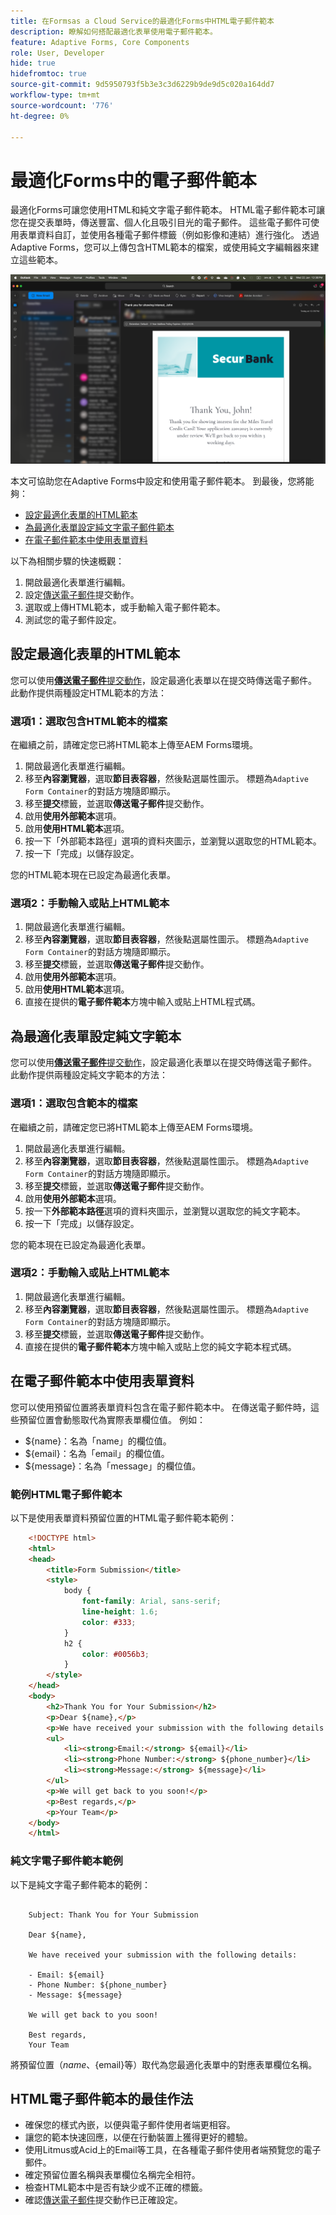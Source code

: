 ```yaml
---
title: 在Formsas a Cloud Service的最適化Forms中HTML電子郵件範本
description: 瞭解如何搭配最適化表單使用電子郵件範本。
feature: Adaptive Forms, Core Components
role: User, Developer
hide: true
hidefromtoc: true
source-git-commit: 9d5950793f5b3e3c3d6229b9de9d5c020a164dd7
workflow-type: tm+mt
source-wordcount: '776'
ht-degree: 0%

---
```


# 最適化Forms中的電子郵件範本

最適化Forms可讓您使用HTML和純文字電子郵件範本。 HTML電子郵件範本可讓您在提交表單時，傳送豐富、個人化且吸引目光的電子郵件。 這些電子郵件可使用表單資料自訂，並使用各種電子郵件標籤（例如影像和連結）進行強化。 透過Adaptive Forms，您可以上傳包含HTML範本的檔案，或使用純文字編輯器來建立這些範本。

![HTML電子郵件範本](/help/forms/assets/html-email.png)

本文可協助您在Adaptive Forms中設定和使用電子郵件範本。 到最後，您將能夠：

* [設定最適化表單的HTML範本](#configure-an-html-template-for-an-adaptive-form)
* [為最適化表單設定純文字電子郵件範本](#configure-a-plain-text-template-for-an-adaptive-form)
* [在電子郵件範本中使用表單資料](#use-form-data-in-your-email-templates)


以下為相關步驟的快速概觀：

1. 開啟最適化表單進行編輯。
1. 設定[傳送電子郵件](/help/forms/configure-submit-action-send-email.md)提交動作。
1. 選取或上傳HTML範本，或手動輸入電子郵件範本。
1. 測試您的電子郵件設定。

## 設定最適化表單的HTML範本

您可以使用&#x200B;[**傳送電子郵件**&#x200B;提交動作](/help/forms/configure-submit-action-send-email.md)，設定最適化表單以在提交時傳送電子郵件。 此動作提供兩種設定HTML範本的方法：

### 選項1：選取包含HTML範本的檔案

在繼續之前，請確定您已將HTML範本上傳至AEM Forms環境。

1. 開啟最適化表單進行編輯。
1. 移至&#x200B;**內容瀏覽器**，選取&#x200B;**節目表容器**，然後點選屬性圖示。 標題為`Adaptive Form Container`的對話方塊隨即顯示。
1. 移至&#x200B;**提交**&#x200B;標籤，並選取&#x200B;**傳送電子郵件**&#x200B;提交動作。
1. 啟用&#x200B;**使用外部範本**&#x200B;選項。
1. 啟用&#x200B;**使用HTML範本**&#x200B;選項。
1. 按一下「外部範本路徑」選項的資料夾圖示，並瀏覽以選取您的HTML範本。
1. 按一下「完成」以儲存設定。

您的HTML範本現在已設定為最適化表單。

### 選項2：手動輸入或貼上HTML範本

1. 開啟最適化表單進行編輯。
1. 移至&#x200B;**內容瀏覽器**，選取&#x200B;**節目表容器**，然後點選屬性圖示。 標題為`Adaptive Form Container`的對話方塊隨即顯示。
1. 移至&#x200B;**提交**&#x200B;標籤，並選取&#x200B;**傳送電子郵件**&#x200B;提交動作。
1. 啟用&#x200B;**使用外部範本**&#x200B;選項。
1. 啟用&#x200B;**使用HTML範本**&#x200B;選項。
1. 直接在提供的&#x200B;**電子郵件範本**&#x200B;方塊中輸入或貼上HTML程式碼。


## 為最適化表單設定純文字範本

您可以使用&#x200B;[**傳送電子郵件**&#x200B;提交動作](/help/forms/configure-submit-action-send-email.md)，設定最適化表單以在提交時傳送電子郵件。 此動作提供兩種設定純文字範本的方法：

### 選項1：選取包含範本的檔案

在繼續之前，請確定您已將HTML範本上傳至AEM Forms環境。

1. 開啟最適化表單進行編輯。
1. 移至&#x200B;**內容瀏覽器**，選取&#x200B;**節目表容器**，然後點選屬性圖示。 標題為`Adaptive Form Container`的對話方塊隨即顯示。
1. 移至&#x200B;**提交**&#x200B;標籤，並選取&#x200B;**傳送電子郵件**&#x200B;提交動作。
1. 啟用&#x200B;**使用外部範本**&#x200B;選項。
1. 按一下&#x200B;**外部範本路徑**&#x200B;選項的資料夾圖示，並瀏覽以選取您的純文字範本。
1. 按一下「完成」以儲存設定。

您的範本現在已設定為最適化表單。

### 選項2：手動輸入或貼上HTML範本

1. 開啟最適化表單進行編輯。
1. 移至&#x200B;**內容瀏覽器**，選取&#x200B;**節目表容器**，然後點選屬性圖示。 標題為`Adaptive Form Container`的對話方塊隨即顯示。
1. 移至&#x200B;**提交**&#x200B;標籤，並選取&#x200B;**傳送電子郵件**&#x200B;提交動作。
1. 直接在提供的&#x200B;**電子郵件範本**&#x200B;方塊中輸入或貼上您的純文字範本程式碼。

## 在電子郵件範本中使用表單資料

您可以使用預留位置將表單資料包含在電子郵件範本中。 在傳送電子郵件時，這些預留位置會動態取代為實際表單欄位值。 例如：

* ${name}：名為「name」的欄位值。
* ${email}：名為「email」的欄位值。
* ${message}：名為「message」的欄位值。

### 範例HTML電子郵件範本

以下是使用表單資料預留位置的HTML電子郵件範本範例：

```HTML
    <!DOCTYPE html>
    <html>
    <head>
        <title>Form Submission</title>
        <style>
            body {
                font-family: Arial, sans-serif;
                line-height: 1.6;
                color: #333;
            }
            h2 {
                color: #0056b3;
            }
        </style>
    </head>
    <body>
        <h2>Thank You for Your Submission</h2>
        <p>Dear ${name},</p>
        <p>We have received your submission with the following details:</p>
        <ul>
            <li><strong>Email:</strong> ${email}</li>
            <li><strong>Phone Number:</strong> ${phone_number}</li>
            <li><strong>Message:</strong> ${message}</li>
        </ul>
        <p>We will get back to you soon!</p>
        <p>Best regards,</p>
        <p>Your Team</p>
    </body>
    </html>
```

### 純文字電子郵件範本範例

以下是純文字電子郵件範本的範例：

```TXT
    
    Subject: Thank You for Your Submission
    
    Dear ${name},
    
    We have received your submission with the following details:
    
    - Email: ${email}
    - Phone Number: ${phone_number}
    - Message: ${message}
    
    We will get back to you soon!
    
    Best regards,
    Your Team
```

將預留位置（${name}、${email}等）取代為您最適化表單中的對應表單欄位名稱。

## HTML電子郵件範本的最佳作法

* 確保您的樣式內嵌，以便與電子郵件使用者端更相容。
* 讓您的範本快速回應，以便在行動裝置上獲得更好的體驗。
* 使用Litmus或Acid上的Email等工具，在各種電子郵件使用者端預覽您的電子郵件。
* 確定預留位置名稱與表單欄位名稱完全相符。
* 檢查HTML範本中是否有缺少或不正確的標籤。
* 確認[傳送電子郵件](/help/forms/configure-submit-action-send-email.md)提交動作已正確設定。

